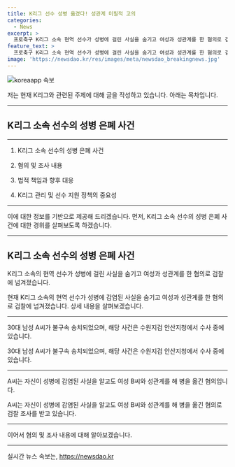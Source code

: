 ```yaml
---
title: K리그 선수 성병 옮겼다! 성관계 미필적 고의
categories:
  - News
excerpt: >
  프로축구 K리그 소속 현역 선수가 성병에 걸린 사실을 숨기고 여성과 성관계를 한 혐의로 검찰에 넘겨졌다. 경기 시흥경찰서는 지난 5월 상해 혐의로 K리그 소속 현역 선수인 30대 남성 A씨를 불구속 송치했다고 9일 밝혔다. 해당 사건은 수원지검 안산지청에서 수사 중이며, A씨는 자신이 성병에 감염된 사실을 알고도 여성 B씨와 성관계를 한 혐의로 경찰에 송치되었다.
feature_text: >
  프로축구 K리그 소속 현역 선수가 성병에 걸린 사실을 숨기고 여성과 성관계를 한 혐의로 검찰에 넘겨졌다. 경기 시흥경찰서는 지난 5월 상해 혐의로 K리그 소속 현역 선수인 30대 남성 A씨를 불구속 송치했다고 9일 밝혔다. 해당 사건은 수원지검 안산지청에서 수사 중이며, A씨는 자신이 성병에 감염된 사실을 알고도 여성 B씨와 성관계를 한 혐의로 경찰에 송치되었다.
image: 'https://newsdao.kr/res/images/meta/newsdao_breakingnews.jpg'
---
```


<p><img src="https://newsdao.kr/res/images/meta/newsdao_breakingnews.jpg" alt="koreaapp 속보" /></p>

<p>저는 현재 K리그와 관련된 주제에 대해 글을 작성하고 있습니다. 아래는 목차입니다. </p>

<hr />

<h2 data-ke-size="size26">K리그 소속 선수의 성병 은폐 사건</h2>

<p data-ke-size="size16"></p>

<hr />

<ol>
<li><p>K리그 소속 선수의 성병 은폐 사건</p></li>
<li><p>혐의 및 조사 내용</p></li>
<li><p>법적 책임과 향후 대응</p></li>
<li><p>K리그 관리 및 선수 지원 정책의 중요성</p></li>
</ol>

<hr />

<p>이에 대한 정보를 기반으로 제공해 드리겠습니다. 먼저, K리그 소속 선수의 성병 은폐 사건에 대한 경위를 살펴보도록 하겠습니다. </p>

<hr />

<h2 data-ke-size="size24">K리그 소속 선수의 성병 은폐 사건</h2>

<p data-ke-size="size16">K리그 소속의 현역 선수가 성병에 걸린 사실을 숨기고 여성과 성관계를 한 혐의로 검찰에 넘겨졌습니다.</p>

<p>현재 K리그 소속의 현역 선수가 성병에 감염된 사실을 숨기고 여성과 성관계를 한 혐의로 검찰에 넘겨졌습니다. 상세 내용을 살펴보겠습니다.</p>

<hr />

<p data-ke-size="size16">30대 남성 A씨가 불구속 송치되었으며, 해당 사건은 수원지검 안산지청에서 수사 중에 있습니다.</p>

<p>30대 남성 A씨가 불구속 송치되었으며, 해당 사건은 수원지검 안산지청에서 수사 중에 있습니다.</p>

<hr />

<p data-ke-size="size16">A씨는 자신이 성병에 감염된 사실을 알고도 여성 B씨와 성관계를 해 병을 옮긴 혐의입니다.</p>

<p>A씨는 자신이 성병에 감염된 사실을 알고도 여성 B씨와 성관계를 해 병을 옮긴 혐의로 검찰 조사를 받고 있습니다.</p>

<hr />

<p>이어서 혐의 및 조사 내용에 대해 알아보겠습니다. </p>

<hr />
실시간 뉴스 속보는, <a href="https://newsdao.kr" rel="dofollow">https://newsdao.kr</a>


